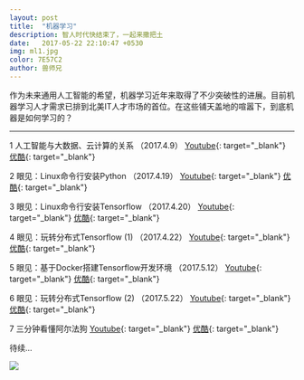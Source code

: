 ```yaml
---
layout: post
title:  "机器学习"
description: 智人时代快结束了，一起来撒把土
date:   2017-05-22 22:10:47 +0530
img: ml1.jpg
color: 7E57C2
author: 兽师兄
---
```


作为未来通用人工智能的希望，机器学习近年来取得了不少突破性的进展。目前机器学习人才需求已排到北美IT人才市场的首位。在这些铺天盖地的喧嚣下，到底机器是如何学习的？

---
1 人工智能与大数据、云计算的关系 （2017.4.9）
[Youtube](https://youtu.be/hRJd6cvj7UE){: target="_blank"}
[优酷](http://v.youku.com/v_show/id_XMjY5NjgwNDUwOA==){: target="_blank"}

2 眼见：Linux命令行安装Python （2017.4.19）
[Youtube](https://youtu.be/tsTZf0dOIsY){: target="_blank"}
[优酷](http://v.youku.com/v_show/id_XMjcyMjc0MTM3Ng==){: target="_blank"}

3 眼见：Linux命令行安装Tensorflow （2017.4.20）
[Youtube](https://youtu.be/C8I9xGAUzd8){: target="_blank"}
[优酷](http://v.youku.com/v_show/id_XMjcyMjc1MTIyMA==){: target="_blank"}

4 眼见：玩转分布式Tensorflow (1) （2017.4.22）
[Youtube](https://youtu.be/HX2Dgr9jxSY){: target="_blank"}
[优酷](http://v.youku.com/v_show/id_XMjcyMjc1MTQ4MA==){: target="_blank"}

5 眼见：基于Docker搭建Tensorflow开发环境 （2017.5.12）
[Youtube](https://youtu.be/sB07YOwW0SY){: target="_blank"}
[优酷](http://v.youku.com/v_show/id_XMjc2MDMyNTM1Mg==.html){: target="_blank"}

6 眼见：玩转分布式Tensorflow (2) （2017.5.22）
[Youtube](https://youtu.be/8dgFKeTq2Us){: target="_blank"}
[优酷](){: target="_blank"}

7 三分钟看懂阿尔法狗
[Youtube](https://youtu.be/MBI0RvmQHiY){: target="_blank"}
[优酷](http://v.youku.com/v_show/id_XMjc3OTM2Mzg1Mg==.html){: target="_blank"}

待续...


![]({{site.baseurl}}/images/ml2.jpg)